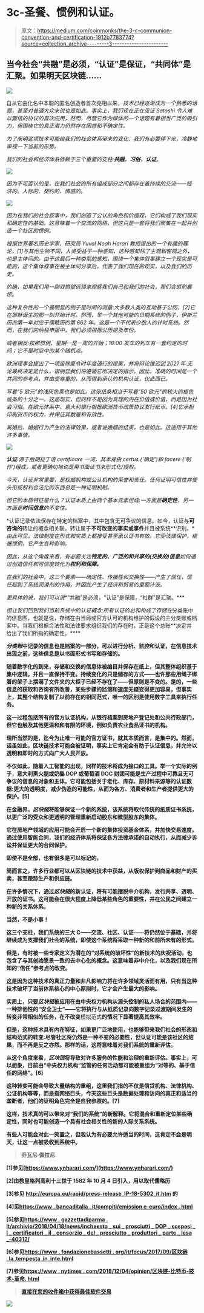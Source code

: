 # 3c-圣餐、惯例和认证。

> 原文：<https://medium.com/coinmonks/the-3-c-communion-convention-and-certification-1912b7783774?source=collection_archive---------3----------------------->

## **当今社会“共融”是必须，“认证”是保证，“共同体”是汇聚。如果明天区块链……**

![](img/85c264dc1f7898b7ca80b56f5a31be99.png)

自从它由化名中本聪的匿名创造者首次亮相以来，*技术已经逐渐成为一个熟悉的话题，甚至对普通大众来说也是如此。事实上，我们现在正在见证 Satoshi 令人难以置信的协议的首次应用，然而，尽管它作为媒体的一个话题有着相当广泛的吸引力，但围绕它的真正潜力仍然存在困惑和不确定性。*

*为了阐明这项技术可能给我们的社会体系带来的变化，我们有必要停下来，冷静地审视一下当前的形势。*

*我们的社会和经济体系依赖于三个重要的支柱:**共融**，**习俗**，**认证**。*

*![](img/a3f92d299ec113837aaefc9bfed98e62.png)*

*因为不可否认的是，在我们社会的所有组成部分之间都存在着持续的交流——经济的、人际的、契约的、情感的。*

*![](img/6b5142c0e12567c8835a9faf23d60cde.png)*

*因为在我们的社会叙事中，我们创造了公认的角色和价值观，它们构成了我们现实和确定性的基础。这意味着一个交流的网络，但这只是一套将我们聚集在一起并创造一个社区的惯例。*

*根据世界著名历史学家、研究员 Yuval Noah Harari 教授提出的一个有趣的理论，[1]与其他生物不同，人类受益于一种感知，这种感知除了主观和客观之外，也是主体间的。由于这最后一种类型的感知，围绕一个集体叙事建立一个现实是可能的，这个集体叙事在被主体间分享后，代表了我们现在的现实，以及我们的历史。*

*的确，如果我们用一副双筒望远镜来观察我们自己和我们的社会，我们会感到震惊。*

*这种复杂性的一个最明显的例子是时间的测量:大多数人类的互动基于公历，[2]它在耶稣诞生的那一刻开始计时。然而，举一个其他可能的日期系统的例子，伊斯兰历的第一年对应于儒略历的第 662 年。这是一个不代表少数人的计时系统。然而，在我们的纳税申报中，我们必须根据公历提及年份。*

*或者相反:按照惯例，星期一是一周的开始；18:00 发车的列车有一套约定的时间；它不是时空中的某个随机点。*

*欧洲理事会提出了一项废除夏令时年度通行的提案，并将辩论推迟到 2021 年:无论最终决定是什么，很明显我们将遵循它所决定的指示。因此，准确的时间是一个共同的参考点，并由受尊重的，从而得到承认的机构认证，仅此而已。*

*写着“5 欧元”的浅灰色票也是如此。这张纸条相当于写着“50 欧元”的较大的橙色纸条的十分之一。这是现实，但同样不是因为真理的内在价值或价值，而是因为社会习俗。在欧元体系中，意大利银行根据欧洲货币政策协议发行纸币。[4]它承担印刷货币的权力，并保证其数量和有效性。*

*离婚后，婚姻行为产生的法律效果，或者说婚姻的结束，也是如此。这适用于其他许多事情。*

*![](img/49475c5212c82a55574b3b6bc64fc79e.png)*

***认证**:源于后期拉丁语 *certificare* 一词，其本身由 *certus* ('确定')和 *facere* ('制作')组成，或者更确切地说是用书面证书来形式化/授权。*

*今天，认证非常重要，是权威机构或公认机构的荣誉和责任。任何证明可信性并使头衔或权利合法化的东西总是一种证明机制。*

*但它的本质特征是什么？认证本质上由两个基本元素组成:一方面是**确定性**，另一方面是**时间信息**的不变性。*

*认证记录依法保存在特定的档案中，其中包含无可争议的信息。如今，认证与**可咨询的**转让的概念相关联，转让属于**不可改变的事实或事件**并且被系统**识别。**由此可见，法律制度在形式和实质上都接受甚至承认证书有效。它受法律保护，根据惯例，它产生各种影响。*

*因此，从这个角度来看，有必要关注**特定的、广泛的和共享的(交换的)信息**如何通过创造信任和可信度转化为**权利和保障。***

*在我们的社会中，这三个要素——确定性、传播性和交换性——产生了信任，信任起到了系统润滑剂的作用，并因此产生了经济和贸易的重要汁液。*

*更具体的说，我们可以说**“共融”是必须，“认证”是保障，“社群”是汇聚。***

*但让我们回到我们当前系统中的认证概念:所有认证的总和构成了存储在*分类账中的信息图，也就是说，存储在由当局或官方认可的机构维护的假设的主分类账或档案中。当我们根据合法性和法律要求组织我们的存在时，正是这个总账**决定并给出了我们所指的确定性。****

***分类账*中记录的信息也是档案的一部分，可以进行分析、监控和认证，在信息技术出现之前，这些信息是以书面形式书写和存储的。**

**随着数字化的到来，存储和交换的信息体被编目并保存在纸上，但其整体组织基于集中逻辑，并且一直保持不变。持续变化的只是储存的方式——也许那些用绳子绑着的架子上摆满了文件夹的大柜子已经不存在了——但原则是不变的。是的，一些信息的获取和咨询有所改善，某些步骤的监测和速度无疑变得更加容易，但事实上，其整个结构复制了以前存在的相同范式，唯一的区别是使用数字工具来执行任务。**

**这一过程包括所有的官方认证机构，从银行档案到房地产登记处和公共行政部门，但它也触及其他更温和和有限的环境，例如负责农业食品证书的机构。**

**理所当然的是，迄今为止唯一可能的官方证书，就其本质而言，是集中的。然而，话虽如此，区块链技术可能会被证明，事实上它肯定会有助于认证信息，并允许以透明和即时的方式向广大人民开放。**

**不仅如此，随着人工智能的出现，同样的技术将成为接口的工具。举一个实际的例子，意大利熏火腿或奶酪 DOP 或葡萄酒 DOC 财团可能是生产过程中可靠且无可争议的信息的对象和主体。它可能包括关于老化、库存、原材料来源等的认证数据:更大的透明度，减少伪造的可能性，从而为各方、消费者和生产者提供更大的保护。[5]**

**在金融界，*区块链*将能够保证一个新的系统，该系统将取代传统的纸质证书系统，以更广泛的受众和更透明的管理重新启动股东和微型股东的集体。**

**它在房地产领域的应用可能会开启一个新的集体投资基金体系，并加快交易速度。通过使用智能合同，我们的经济体系将保证各方法律承诺的自动执行，从而减少诉讼并保证更大的合同保护。**

**即使不是全部，也有很多是可以标记的。**

**简而言之，许多行业都可以从区块链的技术中获益，从版权保护到商品和财产的买卖，甚至跟踪生产和供应链。**

**在许多情况下，通过*区块链*的新认证，将有可能摆脱中介机构，发行共享、透明、开放的证书。这可能会在很大程度上降低某些角色的重要性，并在公民之间建立一种新的关系体系。**

**当然，不是小事！**

**这三个支柱，我们系统的三大 C——**交流、社区、认证**——将仍然位于基础，并将继续成为支撑我们社会的系统，即使这个系统将采取一种新的和前所未有的形式。**

**但是，有时被一些专家定义为潜在的“对系统的破坏性”的新技术的庆祝活动，也包含了与其创始愿景一致的去中心化的概念。这意味着非中介化，以及我们现在所知的“信任”参考点的改变。**

**这是因为这种技术的真正力量和非凡影响力将在许多领域灵活而有用，只有当这种技术破坏了当前体系核心的中心原则时，它才会产生最大的影响。**

**实质上，只要*区块链*被应用在由中央权力机构从源头控制的私人场合的范围内——一种排他性的“安全卫士”——它将执行与从纸质记录向数字记录过渡期间发生的转变非常相似的任务，在不改变**模拟范式**的情况下显著提高其效率。**

****但是，这种技术具有内在特征，如果更广泛地使用，也能够带来我们社会的形态和结构范式的转变:尽管社区将仍然是一种不变的必要性，但认证可能是该社区的结果，而不再是反之亦然。那样的话，这将意味着对我们系统的重新评估。****

**从这个角度来看，*区块链*将导致对许多服务的性能和治理的重新评估。事实上，可以想象，目前由“中央权力机构”监管的任何活动都可能被重组为“对等的、基于信任的网络”。[6]**

**这种转变可能会导致大量结构的重组，这里我们指的不仅是信贷机构、法律机构、公证机构等等，而是指网络巨头，今天这些巨头是数据处理和访问的真正和适当的垄断者，他们的证明角色完全是自我参照的。[7]**

**这样，技术真的可以带来对“我们的系统”的新解释。它将混合和重新定位某些确定性，同时也可能创造一个具有社会相关性的新的人际关系系统。**

**有些人可能会对此一笑置之，但我认为有必要允许适当的时间，这肯定不会是明天，让这一点被吸收到系统中。**

> **乔瓦尼·佩拉尼**

**[1]参见[https://www.ynharari.com/](https://www.ynharari.com/)**

**[2]由教皇格列高利十三世于 1582 年 10 月 4 日引入，用以取代儒略历**

**[3]参见 http://europa.eu/rapid/press-release_IP-18-5302_it.htm 的**

**[4]见[https://www . bancaditalia . it/compiti/emission e-euro/index . html](https://www.bancaditalia.it/compiti/emissione-euro/index.html)**

**[5]参见[https://www . gazzettadiparma . it/archivio/2018/04/18/news/incheesta _ sui _ prosciutti _ DOP _ sospesi _ I _ certificatori _ il _ consorzio _ del _ prosciutto _ produttori _ parte _ lesa _-40312/](https://www.gazzettadiparma.it/archivio/2018/04/18/news/inchiesta_sui_prosciutti_dop_sospesi_i_certificatori_il_consorzio_del_prosciutto_produttori_parte_lesa_-40312/)**

**[6]参见[https://www . fondazionebassetti . org/it/focus/2017/09/区块链 _la_tempesta_in_inte.html](https://www.fondazionebassetti.org/it/focus/2017/09/blockchain_la_tempesta_in_inte.html)**

**[7]参见[https://www . nytimes . com/2018/12/04/opinion/区块链-比特币-技术-革命. html](https://www.nytimes.com/2018/12/04/opinion/blockchain-bitcoin-technology-revolution.html)**

> **[直接在您的收件箱中获得最佳软件交易](https://coincodecap.com/?utm_source=coinmonks)**

**[![](img/7c0b3dfdcbfea594cc0ae7d4f9bf6fcb.png)](https://coincodecap.com/?utm_source=coinmonks)**